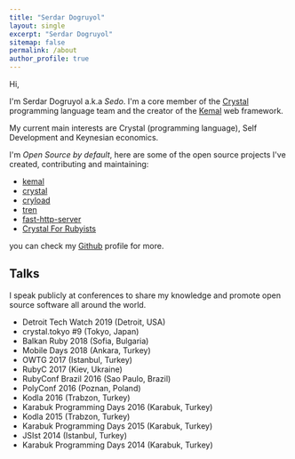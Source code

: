 ```yaml
---
title: "Serdar Dogruyol"
layout: single
excerpt: "Serdar Dogruyol"
sitemap: false
permalink: /about
author_profile: true
---
```


Hi,

I'm Serdar Dogruyol a.k.a *Sedo*. I'm a core member of the [Crystal](https://crystal-lang.org/) programming language team and the creator of the [Kemal](http://kemalcr.com/) web framework.

My current main interests are Crystal (programming language), Self Development and Keynesian economics.

I'm *Open Source by default*, here are some of the open source projects I've created, contributing and maintaining:

- [kemal](https://github.com/kemalcr/kemal)
- [crystal](https://github.com/crystal-lang/crystal)
- [cryload](https://github.com/sdogruyol/cryload)
- [tren](https://github.com/sdogruyol/tren)
- [fast-http-server](https://github.com/sdogruyol/fast-http-server)
- [Crystal For Rubyists](https://github.com/sdogruyol/crystal_for_rubyists)

you can check my [Github](https://github.com/sdogruyol) profile for more.

## Talks

I speak publicly at conferences to share my knowledge and promote open source software all around the world.

- Detroit Tech Watch 2019 (Detroit, USA)
- crystal.tokyo #9 (Tokyo, Japan)
- Balkan Ruby 2018 (Sofia, Bulgaria)
- Mobile Days 2018 (Ankara, Turkey)
- OWTG 2017 (Istanbul, Turkey)
- RubyC 2017 (Kiev, Ukraine)
- RubyConf Brazil 2016 (Sao Paulo, Brazil)
- PolyConf 2016 (Poznan, Poland)
- Kodla 2016 (Trabzon, Turkey)
- Karabuk Programming Days 2016 (Karabuk, Turkey)
- Kodla 2015 (Trabzon, Turkey)
- Karabuk Programming Days 2015 (Karabuk, Turkey)
- JSIst 2014 (Istanbul, Turkey)
- Karabuk Programming Days 2014 (Karabuk, Turkey)
